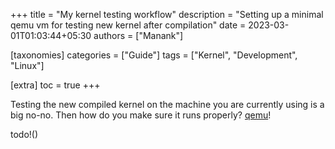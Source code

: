 +++
title = "My kernel testing workflow"
description = "Setting up a minimal qemu vm for testing new kernel after compilation"
date = 2023-03-01T01:03:44+05:30
authors = ["Manank"]

[taxonomies]
categories = ["Guide"]
tags = ["Kernel", "Development", "Linux"]

[extra]
toc = true
+++

Testing the new compiled kernel on the machine you are currently using is a big no-no.
Then how do you make sure it runs properly? [qemu](https://www.qemu.org/)!

<!-- more -->

todo!()
